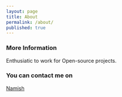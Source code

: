 ```yaml
---
layout: page
title: About
permalink: /about/
published: true
---
```


### More Information

Enthusiatic to work for Open-source projects.

### You can contact me on

[Namish](mailto:live.namish@live.in)
